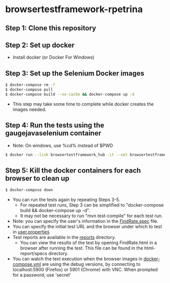 # browsertestframework-rpetrina

## Step 1: Clone this repository

## Step 2: Set up docker

* Install docker (or Docker For Windows)

## Step 3: Set up the Selenium Docker images

```bash
$ docker-compose rm -f
$ docker-compose pull
$ docker-compose build --no-cache && docker-compose up -d
```

* This step may take some time to complete while docker creates the images needed.

## Step 4: Run the tests using the gaugejavaselenium container

* Note: On windows, use %cd% instead of $PWD

```bash
$ docker run --link browsertestframework_hub -it --net browsertestframework_default -v $PWD:/project browsertestframework_javagaugeselenium /bin/bash -c "cd /project && mvn test-compile && mvn gauge:execute -DspecsDir=specs -Dgaugeexecute=test"
```

## Step 5: Kill the docker containers for each browser to clean up

```bash
$ docker-compose down
```

* You can run the tests again by repeating Steps 3-5.
  * For repeated test runs, Step 3 can be simplified to "docker-compose build && docker-compose up -d".
  * It may not be necessary to run "mvn test-compile" for each test run.
* Note: you can specify the user's information in the [FindRate.spec](specs/FindRate.spec) file.
* You can specify the initial test URL and the browser under which to test in [user.properties](env/default/user.properties)
* Test reports are available in the [reports](reports) directory.
  * You can view the results of the test by opening FindRate.html in a browser after running the test. This file can be found in the html-report/specs directory.
* You can watch the text execution when the browser images in [docker-compose.yml](docker-compose.yml) are using the debug versions, by connecting to localhost:5900 (Firefox) or 5901 (Chrome) with VNC. When prompted for a password, use 'secret'